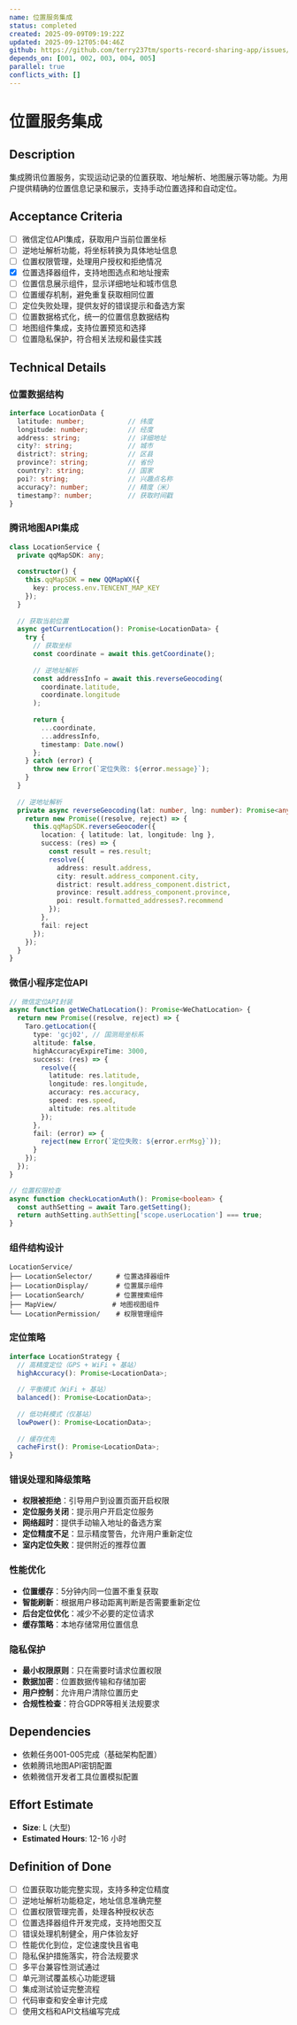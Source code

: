 ```yaml
---
name: 位置服务集成
status: completed
created: 2025-09-09T09:19:22Z
updated: 2025-09-12T05:04:46Z
github: https://github.com/terry237tm/sports-record-sharing-app/issues/10
depends_on: [001, 002, 003, 004, 005]
parallel: true
conflicts_with: []
---
```


# 位置服务集成

## Description
集成腾讯位置服务，实现运动记录的位置获取、地址解析、地图展示等功能。为用户提供精确的位置信息记录和展示，支持手动位置选择和自动定位。

## Acceptance Criteria
- [ ] 微信定位API集成，获取用户当前位置坐标
- [ ] 逆地址解析功能，将坐标转换为具体地址信息
- [ ] 位置权限管理，处理用户授权和拒绝情况
- [x] 位置选择器组件，支持地图选点和地址搜索
- [ ] 位置信息展示组件，显示详细地址和城市信息
- [ ] 位置缓存机制，避免重复获取相同位置
- [ ] 定位失败处理，提供友好的错误提示和备选方案
- [ ] 位置数据格式化，统一的位置信息数据结构
- [ ] 地图组件集成，支持位置预览和选择
- [ ] 位置隐私保护，符合相关法规和最佳实践

## Technical Details
### 位置数据结构
```typescript
interface LocationData {
  latitude: number;           // 纬度
  longitude: number;          // 经度
  address: string;            // 详细地址
  city?: string;              // 城市
  district?: string;          // 区县
  province?: string;          // 省份
  country?: string;           // 国家
  poi?: string;               // 兴趣点名称
  accuracy?: number;          // 精度（米）
  timestamp?: number;         // 获取时间戳
}
```

### 腾讯地图API集成
```typescript
class LocationService {
  private qqMapSDK: any;
  
  constructor() {
    this.qqMapSDK = new QQMapWX({
      key: process.env.TENCENT_MAP_KEY
    });
  }
  
  // 获取当前位置
  async getCurrentLocation(): Promise<LocationData> {
    try {
      // 获取坐标
      const coordinate = await this.getCoordinate();
      
      // 逆地址解析
      const addressInfo = await this.reverseGeocoding(
        coordinate.latitude, 
        coordinate.longitude
      );
      
      return {
        ...coordinate,
        ...addressInfo,
        timestamp: Date.now()
      };
    } catch (error) {
      throw new Error(`定位失败: ${error.message}`);
    }
  }
  
  // 逆地址解析
  private async reverseGeocoding(lat: number, lng: number): Promise<any> {
    return new Promise((resolve, reject) => {
      this.qqMapSDK.reverseGeocoder({
        location: { latitude: lat, longitude: lng },
        success: (res) => {
          const result = res.result;
          resolve({
            address: result.address,
            city: result.address_component.city,
            district: result.address_component.district,
            province: result.address_component.province,
            poi: result.formatted_addresses?.recommend
          });
        },
        fail: reject
      });
    });
  }
}
```

### 微信小程序定位API
```typescript
// 微信定位API封装
async function getWeChatLocation(): Promise<WeChatLocation> {
  return new Promise((resolve, reject) => {
    Taro.getLocation({
      type: 'gcj02', // 国测局坐标系
      altitude: false,
      highAccuracyExpireTime: 3000,
      success: (res) => {
        resolve({
          latitude: res.latitude,
          longitude: res.longitude,
          accuracy: res.accuracy,
          speed: res.speed,
          altitude: res.altitude
        });
      },
      fail: (error) => {
        reject(new Error(`定位失败: ${error.errMsg}`));
      }
    });
  });
}

// 位置权限检查
async function checkLocationAuth(): Promise<boolean> {
  const authSetting = await Taro.getSetting();
  return authSetting.authSetting['scope.userLocation'] === true;
}
```

### 组件结构设计
```
LocationService/
├── LocationSelector/      # 位置选择器组件
├── LocationDisplay/       # 位置展示组件
├── LocationSearch/        # 位置搜索组件
├── MapView/              # 地图视图组件
└── LocationPermission/    # 权限管理组件
```

### 定位策略
```typescript
interface LocationStrategy {
  // 高精度定位（GPS + WiFi + 基站）
  highAccuracy(): Promise<LocationData>;
  
  // 平衡模式（WiFi + 基站）
  balanced(): Promise<LocationData>;
  
  // 低功耗模式（仅基站）
  lowPower(): Promise<LocationData>;
  
  // 缓存优先
  cacheFirst(): Promise<LocationData>;
}
```

### 错误处理和降级策略
- **权限被拒绝**：引导用户到设置页面开启权限
- **定位服务关闭**：提示用户开启定位服务
- **网络超时**：提供手动输入地址的备选方案
- **定位精度不足**：显示精度警告，允许用户重新定位
- **室内定位失败**：提供附近的推荐位置

### 性能优化
- **位置缓存**：5分钟内同一位置不重复获取
- **智能刷新**：根据用户移动距离判断是否需要重新定位
- **后台定位优化**：减少不必要的定位请求
- **缓存策略**：本地存储常用位置信息

### 隐私保护
- **最小权限原则**：只在需要时请求位置权限
- **数据加密**：位置数据传输和存储加密
- **用户控制**：允许用户清除位置历史
- **合规性检查**：符合GDPR等相关法规要求

## Dependencies
- 依赖任务001-005完成（基础架构配置）
- 依赖腾讯地图API密钥配置
- 依赖微信开发者工具位置模拟配置

## Effort Estimate
- **Size**: L (大型)
- **Estimated Hours**: 12-16 小时

## Definition of Done
- [ ] 位置获取功能完整实现，支持多种定位精度
- [ ] 逆地址解析功能稳定，地址信息准确完整
- [ ] 位置权限管理完善，处理各种授权状态
- [ ] 位置选择器组件开发完成，支持地图交互
- [ ] 错误处理机制健全，用户体验友好
- [ ] 性能优化到位，定位速度快且省电
- [ ] 隐私保护措施落实，符合法规要求
- [ ] 多平台兼容性测试通过
- [ ] 单元测试覆盖核心功能逻辑
- [ ] 集成测试验证完整流程
- [ ] 代码审查和安全审计完成
- [ ] 使用文档和API文档编写完成
